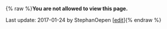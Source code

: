 {% raw %}**You are not allowed to view this page.**

Last update: 2017-01-24 by StephanOepen [[edit](https://github.com/delph-in/docs/wiki/SynSem_Candidates/_edit)]{% endraw %}